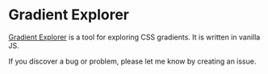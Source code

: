 # Gradient Explorer

[Gradient Explorer](https://mathiasisaksen.github.io/gradient-explorer/) is a tool for exploring CSS gradients. It is written in vanilla JS.

If you discover a bug or problem, please let me know by creating an issue.

